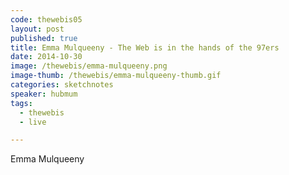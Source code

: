 ```yaml
---
code: thewebis05
layout: post
published: true
title: Emma Mulqueeny - The Web is in the hands of the 97ers
date: 2014-10-30
image: /thewebis/emma-mulqueeny.png
image-thumb: /thewebis/emma-mulqueeny-thumb.gif
categories: sketchnotes
speaker: hubmum
tags:
  - thewebis
  - live

---
```


Emma Mulqueeny
